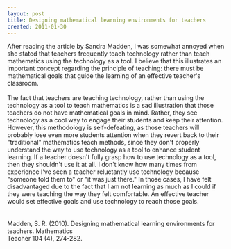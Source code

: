 ```yaml
---
layout: post
title: Designing mathematical learning environments for teachers
created: 2011-01-30
---
```

<div>
	After reading the article by Sandra Madden, I was somewhat annoyed when she stated that teachers frequently teach technology rather than teach mathematics using the technology as a tool. I believe that this illustrates an important concept regarding the principle of teaching: there must be mathematical goals that guide the learning of an effective teacher&#39;s classroom.<br />
	<br />
	The fact that teachers are teaching technology, rather than using the technology as a tool to teach mathematics is a sad illustration that those teachers do not have mathematical goals in mind. Rather, they see technology as a cool way to engage their students and keep their attention. However, this methodology is self-defeating, as those teachers will probably lose even more students attention when they revert back to their &quot;traditional&quot; mathematics teach methods, since they don&#39;t properly understand the way to use technology as a tool to enhance student learning. If a teacher doesn&#39;t fully grasp how to use technology as a tool, then they shouldn&#39;t use it at all. I don&#39;t know how many times from experience I&#39;ve seen a teacher reluctantly use technology because &quot;someone told them to&quot; or &quot;it was just there.&quot; In those cases, I have felt disadvantaged due to the fact that I am not learning as much as I could if they were teaching the way they felt comfortable. An effective teacher would set effective goals and use technology to reach those goals.</div>
<div>
	&nbsp;</div>
<div>
	&nbsp;</div>
<div>
	Madden, S. R. (2010). Designing mathematical learning environments for teachers. Mathematics</div>
<div>
	Teacher 104 (4), 274-282.</div>
